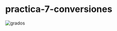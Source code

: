 # practica-7-conversiones
![grados](https://github.com/EdsonCr11/practica-7-conversiones/assets/152097705/90fc3c47-16a8-45bb-ac64-672842e46106)
